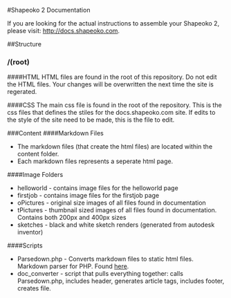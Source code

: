 #Shapeoko 2 Documentation

If you are looking for the actual instructions to assemble your Shapeoko 2, please visit: http://docs.shapeoko.com. 

##Structure

### /(root)
####HTML
HTML files are found in the root of this repository. Do not edit the HTML files. Your changes will be overwritten the next time the site is regerated.

####CSS
The main css file is found in the root of the repository. This is the css files that defines the stiles for the docs.shapeoko.com site. If edits to the style of the site need to be made, this is the file to edit.

###Content
####Markdown Files
* The markdown files (that create the html files) are located within the content folder.
* Each markdown files represents a seperate html page.

####Image Folders
* helloworld - contains image files for the helloworld page
* firstjob - contains image files for the firstjob page
* oPictures - original size images of all files found in documentation
* tPictures - thumbnail sized images of all files found in documentation. Contains both 200px and 400px sizes
* sketches - black and white sketch renders (generated from autodesk inventor)

####Scripts
* Parsedown.php - Converts markdown files to static html files. Markdown parser for PHP. Found [here](https://github.com/erusev/parsedown).
* doc_converter - script that pulls everything together: calls Parsedown.php, includes header, generates article tags, includes footer, creates file.





